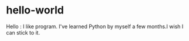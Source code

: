 # hello-world
Hello :
I like program. I've learned Python by myself a few months.I wish I can stick to it.
